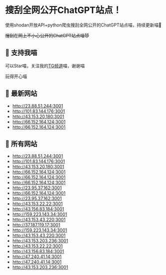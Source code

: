 # 搜刮全网公开ChatGPT站点！

使用shodan开放API+python爬虫搜刮全网公开的ChatGPT站点喵，持续更新喵🥳

~~搜刮在网上不小心公开的ChatGPT站点喵😈~~

## 🚀 支持我喵

可以Star喵，关注我的[TG频道](https://t.me/puddin_share)喵，谢谢喵

玩得开心喵

## 📖 最新网站

- http://23.88.51.244:3001
- http://101.83.144.176:3001
- http://43.153.20.180:3001
- http://66.152.164.124:3001
- http://66.152.164.124:3001


## 📖 所有网站

- http://23.88.51.244:3001
- http://101.83.144.176:3001
- http://43.153.20.180:3001
- http://66.152.164.124:3001
- http://66.152.164.124:3001
- http://66.152.164.124:3001
- http://23.95.37.162:3001
- http://66.152.164.124:3001
- http://23.95.37.162:3001
- http://43.153.22.22:3001
- http://43.156.83.184:3001
- http://159.223.143.34:3001
- http://43.153.43.220:3001
- http://37.187.119.17:3001
- http://159.223.143.34:3001
- http://43.153.43.220:3001
- http://43.153.203.236:3001
- http://43.153.22.22:3001
- http://43.156.83.184:3001
- http://47.240.41.14:3001
- http://47.240.41.14:3001
- http://43.153.203.236:3001


